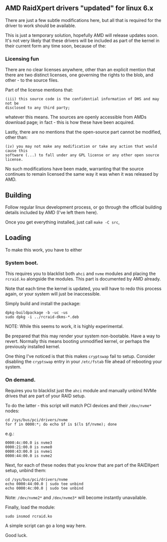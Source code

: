 ## AMD RaidXpert drivers "updated" for linux 6.x

There are just a few subtle modifications here, but all that is required for the
driver to work should be available.

This is just a temporary solution, hopefully AMD will release updates soon.
It's not very likely that these drivers will be included as part of the kernel
in their current form any time soon, because of the:

### Licensing fun

There are no clear licenses anywhere, other than an explicit mention that there
are two distinct licenses, one governing the rights to the blob, and other - to
the source files.

Part of the license mentions that:

```
(iii) this source code is the confidential information of DHS and may not be
disclosed to any third party;
```

whatever this means. The sources are openly accessible from AMDs download
page; in fact - this is how these have been acquired.

Lastly, there are no mentions that the open-source part cannot be modified, other
than:

```
(iv) you may not make any modification or take any action that would cause this
software (...) to fall under any GPL license or any other open source license.
```

No such modifications have been made, warranting that the source continues to
remain licensed the same way it was when it was released by AMD.

## Building

Follow regular linux development process, or go through the official building
details included by AMD (I've left them here).

Once you get everything installed, just call `make -C src`,

## Loading

To make this work, you have to either

### System boot.

This requires you to blacklist both `ahci` and `nvme` modules and placing the
`rcraid.ko` alongside the modules. This part is documented by AMD already.

Note that each time the kernel is updated, you will have to redo this process
again, or your system will just be inaccessible.

Simply build and install the package:

```
dpkg-buildpackage -b -uc -us
sudo dpkg -i ../rcraid-dkms-*.deb
```

NOTE: While this seems to work, it is highly experimental.

Be prepared that this may render your system non-bootable.
Have a way to revert. Normally this means booting unmodified kernel, or perhaps
the previously installed kernel.

One thing I've noticed is that this makes `cryptswap` fail to setup. Consider
disabling the `cryptswap` entry in your `/etc/fstab` file ahead of rebooting
your system.

### On demand.

Requires you to blacklist just the `ahci` module and manually unbind NVMe
drives that are part of your RAID setup.

To do the latter - this script will match PCI devices and their `/dev/nvme*`
nodes:

```
cd /sys/bus/pci/drivers/nvme
for f in 0000:*; do echo $f is $(ls $f/nvme); done
```

e.g.:

```
0000:4c:00.0 is nvme3
0000:21:00.0 is nvme0
0000:43:00.0 is nvme1
0000:44:00.0 is nvme2
```

Next, for each of these nodes that you know that are part of the RAIDXpert
setup, unbind them:

```
cd /sys/bus/pci/drivers/nvme
echo 0000:44:00.0 | sudo tee unbind
echo 0000:4c:00.0 | sudo tee unbind
```

Note: `/dev/nvme2*` and `/dev/nvme3*` will become instantly unavailable.

Finally, load the module:

```
sudo insmod rcraid.ko
```

A simple script can go a long way here.

Good luck.
